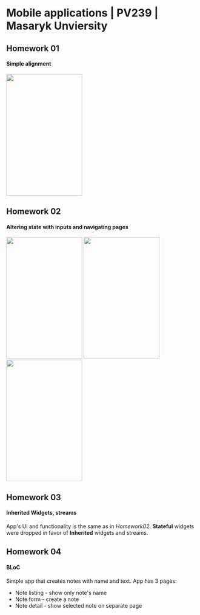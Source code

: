 # Mobile applications | PV239 | Masaryk Unviersity

## Homework 01
#### Simple alignment
<img src="https://user-images.githubusercontent.com/47076392/109962502-8f674280-7ceb-11eb-9c39-44c34b362396.png" width="200" height="320" />

## Homework 02
#### Altering state with inputs and navigating pages
<p> 
  <img src="https://user-images.githubusercontent.com/47076392/111082084-b05b3f00-8506-11eb-828d-cd6dc55409da.png" width="200" height="320" />
  <img src="https://user-images.githubusercontent.com/47076392/111082081-ab968b00-8506-11eb-925b-f6e6ea323847.png" width="200" height="320" />
  <img src="https://user-images.githubusercontent.com/47076392/111082085-b3eec600-8506-11eb-898f-945cc73371c0.png" width="200" height="320" />
</p>

## Homework 03
#### Inherited Widgets, streams

App's UI and functionality is the same as in *Homework02*. **Stateful** widgets were dropped in favor of **Inherited** widgets and streams.


## Homework 04
#### BLoC

Simple app that creates notes with name and text. 
App has 3 pages:
  - Note listing - show only note's name
  - Note form - create a note
  - Note detail - show selected note on separate page
